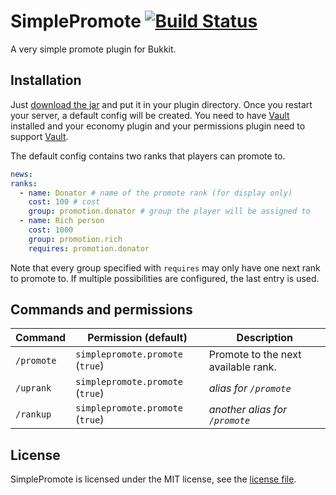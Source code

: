 # SimplePromote [![Build Status](https://ci.wertarbyte.com/job/SimplePromote/badge/icon)](https://ci.wertarbyte.com/job/SimplePromote)
A very simple promote plugin for Bukkit.

## Installation
Just [download the jar][ci] and put it in your plugin directory. Once you restart your server, a default
config will be created.
You need to have [Vault][vault] installed and your economy plugin and your permissions plugin need to
support [Vault][vault].

[ci]: https://ci.wertarbyte.com/job/SimplePromote/lastStableBuild/
[vault]: http://dev.bukkit.org/bukkit-plugins/vault/

The default config contains two ranks that players can promote to.

```yaml
news:
ranks:
  - name: Donator # name of the promote rank (for display only)
    cost: 100 # cost
    group: promotion.donator # group the player will be assigned to
  - name: Rich person
    cost: 1000
    group: promotion.rich
    requires: promotion.donator
```
Note that every group specified with `requires` may only have one next rank to promote to. If multiple possibilities
are configured, the last entry is used.

## Commands and permissions

| Command     | Permission (default)             | Description                                                                 |
|-------------|----------------------------------|-------------------------------------|
| `/promote`  | `simplepromote.promote` (`true`) | Promote to the next available rank. |
| `/uprank`   | `simplepromote.promote` (`true`) | _alias for `/promote`_              |
| `/rankup`   | `simplepromote.promote` (`true`) | _another alias for `/promote`_      |

## License
SimplePromote is licensed under the MIT license, see the [license file][license].

[license]: https://github.com/leMaik/NewsPlus/blob/master/LICENSE